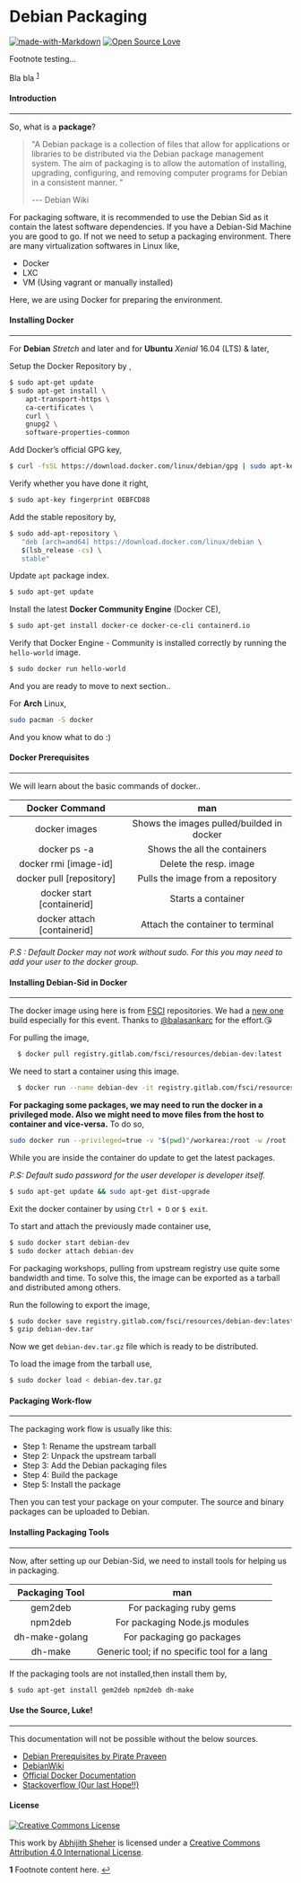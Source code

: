 # Debian Packaging

[![made-with-Markdown](https://img.shields.io/badge/Made%20with-Markdown-1f425f.svg)](http://commonmark.org) [![Open Source Love](https://badges.frapsoft.com/os/v1/open-source.png?v=103)]() 





Footnote testing...

Bla bla <sup id="a1">[1](#f1)</sup>





#### Introduction

---------

So, what is a **package**?

> "A Debian package is a collection of files that allow 
> for applications or libraries to be distributed via the Debian package 
> management system. The aim of packaging is to allow the automation of 
> installing, upgrading, configuring, and removing computer programs for 
> Debian in a consistent manner. "
>
> --- Debian Wiki



For packaging software, it is recommended to use the Debian Sid as it contain the latest software dependencies. If you have a Debian-Sid Machine you are good to go. If not we need to setup a packaging environment. There are many virtualization softwares in Linux like,

- Docker
- LXC 
- VM (Using vagrant or manually installed)

Here, we are using Docker for preparing the environment.



#### Installing Docker

--------

For **Debian** _Stretch_ and later and for **Ubuntu** _Xenial_ 16.04 (LTS) & later,

Setup the Docker Repository by ,

```bash
$ sudo apt-get update
$ sudo apt-get install \
    apt-transport-https \
    ca-certificates \
    curl \
    gnupg2 \
    software-properties-common
```

Add Docker’s official GPG key,

```bash
$ curl -fsSL https://download.docker.com/linux/debian/gpg | sudo apt-key add -
```

Verify whether you have done it right,

```bash
$ sudo apt-key fingerprint 0EBFCD88
```

Add the stable repository by,

```bash
$ sudo add-apt-repository \
   "deb [arch=amd64] https://download.docker.com/linux/debian \
   $(lsb_release -cs) \
   stable"
```

Update ``apt`` package index.

```bash
$ sudo apt-get update
```

Install the latest **Docker Community Engine** (Docker CE),

```bash
$ sudo apt-get install docker-ce docker-ce-cli containerd.io
```

Verify that Docker Engine - Community is installed correctly by running the `hello-world`
image.

```bash
$ sudo docker run hello-world
```

And you are ready to move to next section..



For **Arch** Linux,

```bash
sudo pacman -S docker
```

And you know what to do :)



#### Docker Prerequisites

-------------

We will learn about the basic commands of docker..

|       Docker Command        |                    man                    |
| :-------------------------: | :---------------------------------------: |
|        docker images        | Shows the images pulled/builded in docker |
|        docker ps -a         |       Shows the all the containers        |
|    docker rmi [image-id]    |          Delete the resp. image           |
|  docker pull [repository]   |     Pulls the image from a repository     |
| docker start [containerid]  |            Starts a container             |
| docker attach [containerid] |     Attach the container to terminal      |

*P.S : Default Docker may not work without sudo. For this you may need to add your user to the docker group.*



#### Installing Debian-Sid in Docker

------------

The docker image using here is from [FSCI](https://fsci.org.in/) repositories. We had a [new one](https://gitlab.com/fsci/resources/pipelines) build  especially for this event. Thanks to [@balasankarc](https://balasankarc.in/) for the effort.😘

For pulling the image,

```bash
  $ docker pull registry.gitlab.com/fsci/resources/debian-dev:latest
```

We need to start a container using this image.

```bash
  $ docker run --name debian-dev -it registry.gitlab.com/fsci/resources/debian-dev:latest bash
```

**For packaging some packages, we may need to run the docker in a privileged mode. Also we might need to move files from the host to container and vice-versa.** To do so,

```bash
sudo docker run --privileged=true -v "$(pwd)"/workarea:/root -w /root -it registry.gitlab.com/fsci/resources/debian-dev bash
```

While you are inside the container do update to get the latest packages.

*P.S: Default sudo password for the user developer is developer itself.*

```bash
$ sudo apt-get update && sudo apt-get dist-upgrade
```

Exit the docker container by using ``Ctrl + D`` or ``$ exit``.

To start and attach the previously made container use,

```bash
$ sudo docker start debian-dev
$ sudo docker attach debian-dev
```

For packaging workshops, pulling from upstream registry use quite some bandwidth and time. To solve this, the image can be exported as a tarball and distributed among others.

Run the following to export the image,

```bash
$ sudo docker save registry.gitlab.com/fsci/resources/debian-dev:latest > debian-dev.tar
$ gzip debian-dev.tar
```

Now we get ``debian-dev.tar.gz`` file which is ready to be distributed.

To load the image from the tarball use,

```bash
$ sudo docker load < debian-dev.tar.gz
```



#### Packaging Work-flow

--------

The packaging work flow is usually like this: 

- Step 1: Rename the upstream tarball 
- Step 2: Unpack the upstream tarball 
- Step 3: Add the Debian packaging files 
- Step 4: Build the package 
- Step 5: Install the package 

Then you can test your package on your computer. The source and binary packages can be uploaded to Debian. 



#### Installing Packaging Tools

--------

Now, after setting up our Debian-Sid, we need to install tools for helping us in packaging.

| Packaging Tool |                     man                      |
| :------------: | :------------------------------------------: |
|    gem2deb     |           For packaging ruby gems            |
|    npm2deb     |        For packaging Node.js modules         |
| dh-make-golang |          For packaging go packages           |
|    dh-make     | Generic tool; if no specific tool for a lang |

If the packaging tools are not installed,then install them by,

```bash
$ sudo apt-get install gem2deb npm2deb dh-make
```



#### Use the Source, Luke!

-------------

This documentation will not be possible without the below sources.

- [Debian Prerequisites by Pirate Praveen](https://www.loomio.org/d/LTpSdMuX/debian-packaging-pre-requisites) 
- [DebianWiki](https://wiki.debian.org/Packaging)
- [Official Docker Documentation](https://docs.docker.com/)
- [Stackoverflow (Our last Hope!!)](https://stackoverflow.com)



#### License

<a rel="license" href="http://creativecommons.org/licenses/by/4.0/"><img alt="Creative Commons License" style="border-width:0" src="https://i.creativecommons.org/l/by/4.0/88x31.png" /></a>

This work by <a xmlns:cc="http://creativecommons.org/ns#" href="https://github.com/abspython/" property="cc:attributionName" rel="cc:attributionURL">Abhijith Sheher</a> is licensed under a <a rel="license" href="http://creativecommons.org/licenses/by/4.0/">Creative Commons Attribution 4.0 International License</a>.



<b id="f1">1</b> Footnote content here. [↩](#a1)